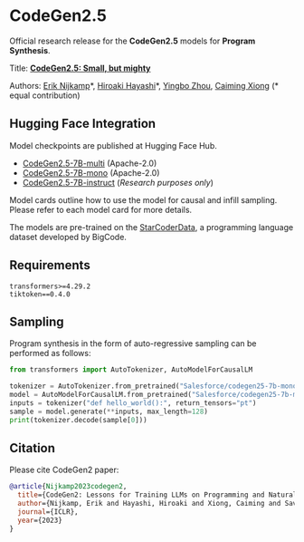 # CodeGen2.5

Official research release for the **CodeGen2.5** models for **Program Synthesis**.

Title: [**CodeGen2.5: Small, but mighty**](https://blog.salesforceairesearch.com/codegen25)

Authors: [Erik Nijkamp](https://eriknijkamp.com)\*, [Hiroaki Hayashi](https://hiroakih.me/)\*, [Yingbo Zhou](https://scholar.google.com/citations?user=H_6RQ7oAAAAJ&hl=en), [Caiming Xiong](https://scholar.google.com/citations?user=vaSdahkAAAAJ&hl=en) (* equal contribution)

## Hugging Face Integration

Model checkpoints are published at Hugging Face Hub.

* [CodeGen2.5-7B-multi](https://huggingface.co/Salesforce/codegen25-7b-multi) (Apache-2.0)
* [CodeGen2.5-7B-mono](https://huggingface.co/Salesforce/codegen25-7B-mono) (Apache-2.0)
* [CodeGen2.5-7B-instruct](https://huggingface.co/Salesforce/codegen25-7B-instruct) (*Research purposes only*)

Model cards outline how to use the model for causal and infill sampling. Please refer to each model card for more details.

The models are pre-trained on the [StarCoderData](https://huggingface.co/datasets/bigcode/starcoderdata), a programming language dataset developed by BigCode.

## Requirements

```
transformers>=4.29.2
tiktoken==0.4.0
```

## Sampling

Program synthesis in the form of auto-regressive sampling can be performed as follows:

```python
from transformers import AutoTokenizer, AutoModelForCausalLM

tokenizer = AutoTokenizer.from_pretrained("Salesforce/codegen25-7b-mono", trust_remote_code=True)
model = AutoModelForCausalLM.from_pretrained("Salesforce/codegen25-7b-mono")
inputs = tokenizer("def hello_world():", return_tensors="pt")
sample = model.generate(**inputs, max_length=128)
print(tokenizer.decode(sample[0]))
```

## Citation

Please cite CodeGen2 paper:

```bibtex
@article{Nijkamp2023codegen2,
  title={CodeGen2: Lessons for Training LLMs on Programming and Natural Languages},
  author={Nijkamp, Erik and Hayashi, Hiroaki and Xiong, Caiming and Savarese, Silvio and Zhou, Yingbo},
  journal={ICLR},
  year={2023}
}
```
